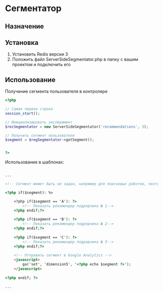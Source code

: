 # Сегментатор #
 
## Назначение ## 

## Установка ##

1. Установить Redis версии 3
2. Положить файл ServerSideSegmentator.php в папку с вашим проектом и подключить его

## Использование ##

Получение сегмента пользователя в контролере

```php
<?php

// Самая первая строка
session_start();

// Инициализировать эксперимент
$recSegmentator = new ServerSideSegmentator('recommendations', 3);

// Получить сегмент пользователя
$segment = $regSegmentator->getSegment();


?>
```

Использование в шаблонах:

```html

...

<!-- Сегмент может быть не задан, например для поисковых роботов, поэтому проверяем его наличие -->

<?php if($segment): %>

	<?php if($segment == 'A'): ?>
		<!-- Показать рекомендер подрядчика № 1-->
	<?php endif;?>
	
	<?php if($segment == 'B'): ?>
		<!-- Показать рекомендер подрядчика № 2-->
	<?php endif;?>
	
	<?php if($segment == 'C'): ?>
		<!-- Показать рекомендер подрядчика № 3-->
	<?php endif;?>
	
	<!-- Отправить сегмент в Google Analytics -->
	<javascript>
		ga('set', 'dimension5', '<?php echo $segment ?>');
	</javascript>
	
<?php endif; ?>

...

```
